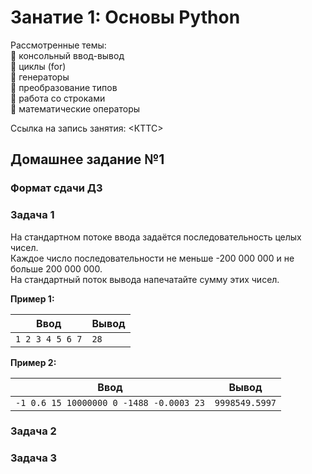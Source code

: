 # Занатие 1: Основы Python

Рассмотренные темы:  
🔹️ консольный ввод-вывод  
🔹️ циклы (for)  
🔹️ генераторы  
🔹️ преобразование типов  
🔹️ работа со строками  
🔹️ математические операторы  

Ссылка на запись занятия: <КТТС>

## Домашнее задание №1

### Формат сдачи ДЗ

### Задача 1

На стандартном потоке ввода задаётся последовательность целых чисел.  
Каждое число последовательности не меньше -200 000 000 и не больше 200 000 000.  
На стандартный поток вывода напечатайте сумму этих чисел.

**Пример 1:**

|Ввод|Вывод|
|-|-|
|```1 2 3 4 5 6 7```|```28```|

**Пример 2:**

|Ввод|Вывод|
|-|-|
|```-1 0.6 15 10000000 0 -1488 -0.0003 23```|```9998549.5997```|

### Задача 2

### Задача 3
